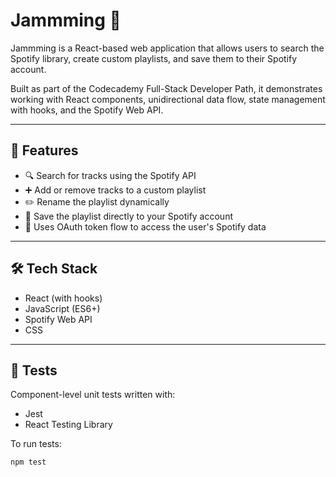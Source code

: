 # Jammming 🎵

Jammming is a React-based web application that allows users to search the Spotify library, create custom playlists, and save them to their Spotify account.

Built as part of the Codecademy Full-Stack Developer Path, it demonstrates working with React components, unidirectional data flow, state management with hooks, and the Spotify Web API.

---

## 🚀 Features

- 🔍 Search for tracks using the Spotify API
- ➕ Add or remove tracks to a custom playlist
- ✏️ Rename the playlist dynamically
- 💾 Save the playlist directly to your Spotify account
- 🔐 Uses OAuth token flow to access the user's Spotify data

---


## 🛠️ Tech Stack

- React (with hooks)
- JavaScript (ES6+)
- Spotify Web API
- CSS

---

## 🧪 Tests

Component-level unit tests written with:

- Jest
- React Testing Library

To run tests:

```bash
npm test
